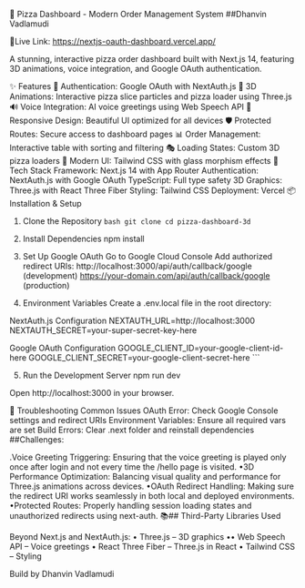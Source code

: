 🍕 Pizza Dashboard - Modern Order Management System
##Dhanvin Vadlamudi

👾Live Link: https://nextjs-oauth-dashboard.vercel.app/

A stunning, interactive pizza order dashboard built with Next.js 14, featuring 3D animations, voice integration, and Google OAuth authentication.

✨ Features
🔐 Authentication: Google OAuth with NextAuth.js
🎨 3D Animations: Interactive pizza slice particles and pizza loader using Three.js
🔊 Voice Integration: AI voice greetings using Web Speech API
📱 Responsive Design: Beautiful UI optimized for all devices
🛡️ Protected Routes: Secure access to dashboard pages
📊 Order Management: Interactive table with sorting and filtering
🎭 Loading States: Custom 3D pizza loaders
🌟 Modern UI: Tailwind CSS with glass morphism effects
🚀 Tech Stack
Framework: Next.js 14 with App Router
Authentication: NextAuth.js with Google OAuth
TypeScript: Full type safety
3D Graphics: Three.js with React Three Fiber
Styling: Tailwind CSS
Deployment: Vercel
📦 Installation & Setup
1. Clone the Repository
```bash git clone cd pizza-dashboard-3d ```

2. Install Dependencies
npm install

3. Set Up Google OAuth
Go to Google Cloud Console
Add authorized redirect URIs:
http://localhost:3000/api/auth/callback/google (development)
https://your-domain.com/api/auth/callback/google (production)
4. Environment Variables
Create a .env.local file in the root directory:

NextAuth.js Configuration
NEXTAUTH_URL=http://localhost:3000 NEXTAUTH_SECRET=your-super-secret-key-here

Google OAuth Configuration
GOOGLE_CLIENT_ID=your-google-client-id-here GOOGLE_CLIENT_SECRET=your-google-client-secret-here ```

5. Run the Development Server
npm run dev

Open http://localhost:3000 in your browser.

🐛 Troubleshooting
Common Issues
OAuth Error: Check Google Console settings and redirect URIs
Environment Variables: Ensure all required vars are set
Build Errors: Clear .next folder and reinstall dependencies
##Challenges:

.Voice Greeting Triggering: Ensuring that the voice greeting is played only once after login and not every time the /hello page is visited.
•3D Performance Optimization: Balancing visual quality and performance for Three.js animations across devices.
•OAuth Redirect Handling: Making sure the redirect URI works seamlessly in both local and deployed environments.
•Protected Routes: Properly handling session loading states and unauthorized redirects using next-auth.
📚## Third-Party Libraries Used

Beyond Next.js and NextAuth.js: • Three.js – 3D graphics •• Web Speech API – Voice greetings • React Three Fiber – Three.js in React • Tailwind CSS – Styling

Build by Dhanvin Vadlamudi
